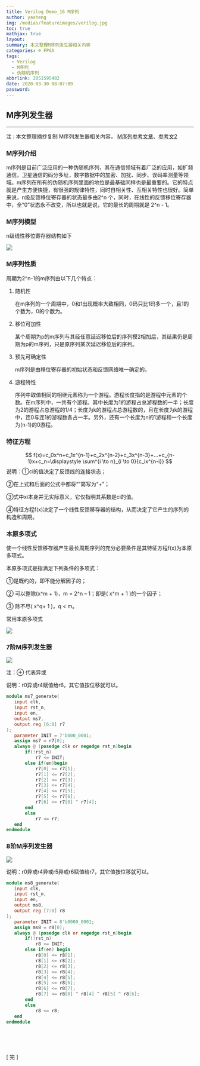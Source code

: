 ```yaml
---
title: Verilog Demo_16 M序列
author: yasheng
img: /medias/featureimages/verilog.jpg
toc: true
mathjax: true
layout: 
summary: 本文整理M序列发生器相关内容
categories: ☸ FPGA
tags:
  - Verilog
  - M序列
  - 伪随机序列
abbrlink: 2051595482
date: 2020-03-30 08:07:09
password:
---
```


## M序列发生器

---

注 : 本文整理摘抄复制 M序列发生器相关内容， [M序列参考文章](https://mp.weixin.qq.com/s?__biz=MzA4MzA2ODExOQ==&mid=2457256018&idx=3&sn=8678385878ddf422c1c03fa064393a52&chksm=887e75eabf09fcfc5a484efb0cb854c99120bfaffcb9c4a07c96fa4968b4af8a4976e41b3dd5&scene=21#wechat_redirect)、[参考文2](https://blog.csdn.net/u013056038/article/details/46941947)

### **M序列介绍**

m序列是目前广泛应用的一种伪随机序列，其在通信领域有着广泛的应用，如扩频通信，卫星通信的码分多址，数字数据中的加密、加扰、同步、误码率测量等领域。m序列在所有的伪随机序列里面的地位是最基础同样也是最重要的。它的特点就是产生方便快捷，有很强的规律特性，同时自相关性、互相关特性也很好。简单来说，n级反馈移位寄存器的状态最多由2^n 个，同时，在线性的反馈移位寄存器中，全“0”状态永不改变，所以也就是说，它的最长的周期就是 2^n - 1。

### **M序列模型**

n级线性移位寄存器结构如下

<img src="/images/post_images/verilog_demo_16_M_sequence/M_sequence_01.png">

### **M序列性质**

周期为2^n-1的m序列由以下几个特点：

1. 随机性

   在m序列的一个周期中，0和1出现概率大致相同，0码只比1码多一个，且1的个数为，0的个数为。

2. 移位可加性

   某个周期为p的m序列与其经任意延迟移位后的序列模2相加后，其结果仍是周期为p的m序列，只是原序列某次延迟移位后的序列。

3. 预先可确定性

   m序列是由移位寄存器的初始状态和反馈网络唯一确定的。

4. 游程特性

   序列中取值相同的相继元素称为一个游程。游程长度指的是游程中元素的个数。在m序列中，一共有个游程。其中长度为1的游程占总游程数的一半；长度为2的游程占总游程的1/4；长度为k的游程占总游程数的，且在长度为k的游程中，连0与连1的游程数各占一半。另外，还有一个长度为n的1游程和一个长度为(n-1)的0游程。

### **特征方程**

$$
f(x)=c_0x^n+c_1x^{n-1}+c_2x^{n-2}+c_3x^{n-3}+...+c_{n-1}x+c_n=\displaystyle \sum^{i \to n}_{i \to 0}{c_ix^{n-i}}
$$
说明：①ci的值决定了反馈线的连接状态；

②在上式和后面的公式中都将“”简写为“+”；

③式中xi本身并无实际意义，它仅指明其系数是ci的值。

④特征方程f(x)决定了一个线性反馈移存器的结构，从而决定了它产生的序列的构造和周期。

### 本原多项式

使一个线性反馈移存器产生最长周期序列的充分必要条件是其特征方程f(x)为本原多项式。

本原多项式是指满足下列条件的多项式：

①是既约的，即不能分解因子的；

② 可以整除(x^m + 1)，m = 2^n – 1；即是( x^m + 1 )的一个因子；

③ 除不尽( x^q+ 1 )，q < m。

常用本原多项式

<img src="/images/post_images/verilog_demo_16_M_sequence/M_sequence_02.png">

### 7阶M序列发生器

<img src="/images/post_images/verilog_demo_16_M_sequence/M_sequence_03.png">

注：⊕ 代表异或

说明：r0异或r4赋值给r6，其它值按位移就可以。

```verilog
module ms7_generate(
   input clk, 
   input rst_n,
   input en,
   output ms7,
   output reg [6:0] r7
);
   parameter INIT = 7'b000_0001;
   assign ms7 = r7[0];
   always @ (posedge clk or negedge rst_n)begin
       if(!rst_n)
           r7 <= INIT;
       else if(en)begin
           r7[0] <= r7[1];
           r7[1] <= r7[2];
           r7[2] <= r7[3];
           r7[3] <= r7[4];
           r7[4] <= r7[5];
           r7[5] <= r7[6];
           r7[6] <= r7[0] ^ r7[4];
       end
       else
           r7 <= r7;
   end
endmodule
```

### 8阶M序列发生器

<img src="/images/post_images/verilog_demo_16_M_sequence/M_sequence_04.png">

说明：r0异或r4异或r5异或r6赋值给r7，其它值按位移就可以。

```verilog
module ms8_generate(
   input clk, 
   input rst_n,
   input en,
   output ms8,
   output reg [7:0] r8
);
   parameter INIT = 8'b0000_0001;
   assign ms8 = r8[0];
   always @ (posedge clk or negedge rst_n)begin
       if(!rst_n)
           r8 <= INIT;
       else if(en) begin
           r8[0] <= r8[1];
           r8[1] <= r8[2];
           r8[2] <= r8[3];
           r8[3] <= r8[4];
           r8[4] <= r8[5];
           r8[5] <= r8[6];
           r8[6] <= r8[7];
           r8[7] <= r8[0] ^ r8[4] ^ r8[5] ^ r8[6];
       end
       else
           r8 <= r8;
   end
endmodule
```

​          

​          

[  完  ]
